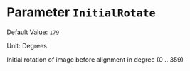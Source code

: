 # Parameter `InitialRotate`
Default Value: `179`

Unit: Degrees

Initial rotation of image before alignment in degree (0 .. 359)
